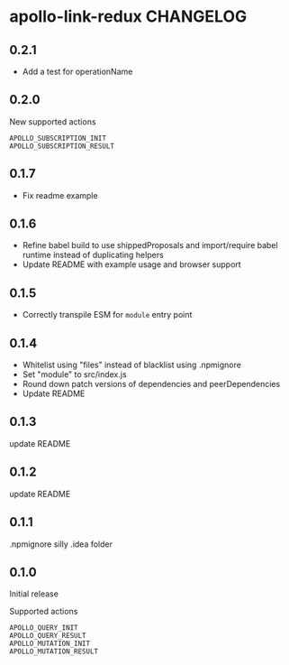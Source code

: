 # apollo-link-redux CHANGELOG

## 0.2.1

* Add a test for operationName

## 0.2.0

New supported actions

```
APOLLO_SUBSCRIPTION_INIT
APOLLO_SUBSCRIPTION_RESULT
```

## 0.1.7

* Fix readme example

## 0.1.6

* Refine babel build to use shippedProposals and import/require babel runtime instead of duplicating helpers
* Update README with example usage and browser support

## 0.1.5

* Correctly transpile ESM for `module` entry point

## 0.1.4

* Whitelist using "files" instead of blacklist using .npmignore
* Set "module" to src/index.js
* Round down patch versions of dependencies and peerDependencies
* Update README

## 0.1.3

update README

## 0.1.2

update README

## 0.1.1

.npmignore silly .idea folder

## 0.1.0

Initial release

Supported actions

```
APOLLO_QUERY_INIT
APOLLO_QUERY_RESULT
APOLLO_MUTATION_INIT
APOLLO_MUTATION_RESULT
```
